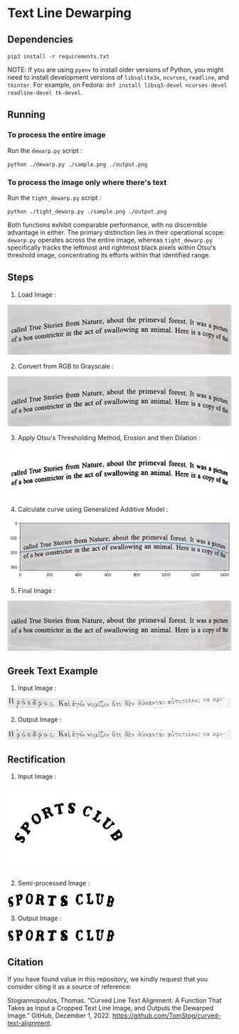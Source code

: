 # Text Line Dewarping

## Dependencies

```shell
pip3 install -r requirements.txt
```

NOTE: If you are using `pyenv` to install older versions of Python, you might need to install development versions of `libsqlite3x`, `ncurses`, `readline`, and `tkinter`. For example, on Fedora: `dnf install libsq3-devel ncurses-devel readline-devel tk-devel`.

## Running

### To process the entire image

Run the `dewarp.py` script :

```shell
python ./dewarp.py ./sample.png ./output.png
```

### To process the image only where there's text

Run the `tight_dewarp.py` script :

```shell
python ./tight_dewarp.py ./sample.png ./output.png
```

Both functions exhibit comparable performance, with no discernible advantage in either. The primary distinction lies in their operational scope: `dewarp.py` operates across the entire image, whereas `tight_dewarp.py` specifically tracks the leftmost and rightmost black pixels within Otsu's threshold image, concentrating its efforts within that identified range.

## Steps

1) Load Image :

![Original image](./images/sample.png?raw=true)

2) Convert from RGB to Grayscale :

![Output image](./images/gray.png?raw=true)

3) Apply Otsu's Thresholding Method, Erosion and then Dilation :

![Original image](./images/otsu.png?raw=true)

4) Calculate curve using Generalized Additive Model :

![Output image](./images/poly.png?raw=true)

5) Final Image :

![Output image](./images/output.png?raw=true)

## Greek Text Example

1) Input Image :

![Output image](./images/greek_input.png?raw=true)

2) Output Image :

![Output image](./images/greek_output.png?raw=true)

## Rectification

1) Input Image :

![Output image](./images/sports.png?raw=true)

2) Semi-processed Image :

![Output image](./images/sports_output.png?raw=true)

3) Output Image :

![Output image](./images/sports_final.png?raw=true)

## Citation

If you have found value in this repository, we kindly request that you consider citing it as a source of reference:

Stogiannopoulos, Thomas. “Curved Line Text Alignment: A Function That Takes as Input a Cropped Text Line Image, and Outputs the Dewarped Image.”
GitHub, December 1, 2022. https://github.com/TomStog/curved-text-alignment.
